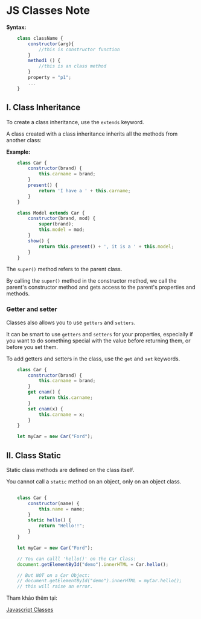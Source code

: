 # JS Classes Note

**Syntax:**

```javascript
    class className {
        constructor(arg){
            //this is constructor function
        }
        method1 () {
            //this is an class method
        }
        property = "p1";
        ...
    }
```

## I. Class Inheritance

To create a class inheritance, use the `extends` keyword.

A class created with a class inheritance inherits all the methods from another class:

**Example:**

```javascript
    class Car {
        constructor(brand) {
            this.carname = brand;
        }
        present() {
            return 'I have a ' + this.carname;
        }
    }

    class Model extends Car {
        constructor(brand, mod) {
            super(brand);
            this.model = mod;
        }
        show() {
            return this.present() + ', it is a ' + this.model;
        }
    }
```

The `super()` method refers to the parent class.

By calling the `super()` method in the constructor method, we call the parent's constructor method and gets access to the parent's properties and methods.

### Getter and setter

Classes also allows you to use `getters` and `setters`.

It can be smart to use `getters` and `setters` for your properties, especially if you want to do something special with the value before returning them, or before you set them.

To add getters and setters in the class, use the `get` and `set` keywords.

```javascript
    class Car {
        constructor(brand) {
            this.carname = brand;
        }
        get cnam() {
            return this.carname;
        }
        set cnam(x) {
            this.carname = x;
        }
    }

    let myCar = new Car("Ford");
```

## II. Class Static

Static class methods are defined on the class itself.

You cannot call a `static` method on an object, only on an object class.

```javascript

    class Car {
        constructor(name) {
            this.name = name;
        }
        static hello() {
            return "Hello!!";
        }
    }

    let myCar = new Car("Ford");

    // You can calll 'hello()' on the Car Class:
    document.getElementById("demo").innerHTML = Car.hello();

    // But NOT on a Car Object:
    // document.getElementById("demo").innerHTML = myCar.hello();
    // this will raise an error.
```

Tham khảo thêm tại:

[Javascript Classes](https://www.w3schools.com/js/js_class_intro.asp)
